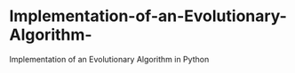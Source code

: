 # Implementation-of-an-Evolutionary-Algorithm-
Implementation of an Evolutionary Algorithm in Python
